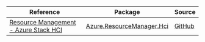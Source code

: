 | Reference | Package | Source |
|---|---|---|
|[Resource Management - Azure Stack HCI](resourcemanager.hci-readme.md)|[Azure.ResourceManager.Hci](https://www.nuget.org/packages/Azure.ResourceManager.Hci)|[GitHub](https://github.com/Azure/azure-sdk-for-net/blob/main/sdk/azurestackhci/Azure.ResourceManager.Hci)|
